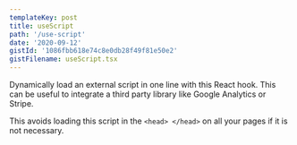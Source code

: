 ```yaml
---
templateKey: post
title: useScript
path: '/use-script'
date: '2020-09-12'
gistId: '1086fbb618e74c8e0db28f49f81e50e2'
gistFilename: useScript.tsx
---
```


Dynamically load an external script in one line with this React hook. This can be useful to integrate a third party library like Google Analytics or Stripe.

This avoids loading this script in the `<head> </head>` on all your pages if it is not necessary.
